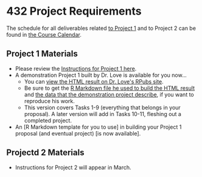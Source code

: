# 432 Project Requirements

The schedule for all deliverables related [to Project 1](https://github.com/THOMASELOVE/2019-432/tree/master/projects/project1) and to Project 2 can be found in [the Course Calendar](https://github.com/THOMASELOVE/2019-432/blob/master/calendar.md).

## Project 1 Materials

- Please review the [Instructions for Project 1 here](https://github.com/THOMASELOVE/2019-432/tree/master/projects/project1).
- A demonstration Project 1 built by Dr. Love is available for you now...
    - You can [view the HTML result on Dr. Love's RPubs site](http://rpubs.com/TELOVE/project1-demo1_2019-432).
    - Be sure to get the [R Markdown file he used to build the HTML result](https://github.com/THOMASELOVE/2019-432/blob/master/projects/project1-demo/432_2019_project1_demo_proposal_draft.Rmd) and [the data that the demonstration project describe](https://raw.githubusercontent.com/THOMASELOVE/2019-432/master/projects/project1-demo/cardiac.dat), if you want to reproduce his work.
    - This version covers Tasks 1-9 (everything that belongs in your proposal). A later version will add in Tasks 10-11, fleshing out a completed project.
- An [R Markdown template for you to use] in building your Project 1 proposal (and eventual project) [is now available].

## Projectd 2 Materials

- Instructions for Project 2 will appear in March.
